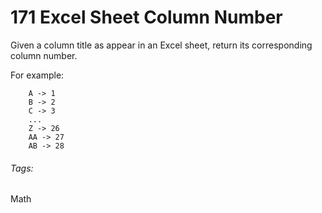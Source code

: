 # 171 Excel Sheet Column Number

Given a column title as appear in an Excel sheet, return its corresponding column number.

For example:

```
	A -> 1
    B -> 2
    C -> 3
    ...
    Z -> 26
    AA -> 27
    AB -> 28
```

###### Tags:
Math
